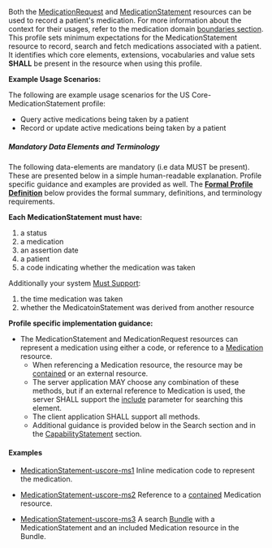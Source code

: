 Both the [MedicationRequest] and [MedicationStatement] resources can be used to record a patient's medication.  For more information about the context for their usages, refer to the medication domain [boundaries section].  This profile sets minimum expectations for the MedicationStatement resource to record, search and fetch medications associated with a patient. It identifies which core elements, extensions, vocabularies and value sets **SHALL** be present in the resource when using this profile.

**Example Usage Scenarios:**

The following are example usage scenarios for the
US Core-MedicationStatement profile:

-   Query active medications being taken by a patient
-   Record or update active medications being taken by a patient

##### Mandatory Data Elements and Terminology


The following data-elements are mandatory (i.e data MUST be present). These are presented below in a simple human-readable explanation.  Profile specific guidance and examples are provided as well.  The [**Formal Profile Definition**](#profile) below provides the  formal summary, definitions, and  terminology requirements.  

**Each MedicationStatement must have:**

1.  a status
1.  a medication
1.  an assertion date
1.  a patient
1.  a code indicating whether the medication was taken

Additionally your system [Must Support]:

1. the time medication was taken
2. whether the MedicatoinStatement was derived from another resource

**Profile specific implementation guidance:**

*  The MedicationStatement and MedicationRequest resources can represent a medication using either a code, or reference to a [Medication] resource.
    *  When referencing a Medication resource,  the resource may be [contained] or an external resource.
    *  The server application MAY choose any combination of these methods, but if an external reference to Medication is used, the server SHALL support the [include] parameter for searching this element.
    *  The client application SHALL support all methods.  
    *  Additional guidance is provided below in the Search section and in the [CapabilityStatement] section.

#### Examples

- [MedicationStatement-uscore-ms1](MedicationStatement-uscore-ms1.html) Inline medication code to represent the medication.
- [MedicationStatement-uscore-ms2](MedicationStatement-uscore-ms2.html) Reference to a [contained]({{site.data.fhir.path}}/references.html#contained) Medication resource.
- [MedicationStatement-uscore-ms3](Bundle-uscore-ms3.html) A search [Bundle]({{site.data.fhir.path}}/bundle.html) with a MedicationStatement and an included Medication resource in the Bundle.

  [Medication Clinical Drug (RxNorm)]: ValueSet-us-core-medication-codes.html
  [MedicationRequestStatus]: {{site.data.fhir.path}}/us/daf/ValueSet-medication-request-status.html
[MedicationStatementStatus]: {{site.data.fhir.path}}/us/daf/ValueSet-medication-statement-status.html
[MedicationStatement]:{{site.data.fhir.path}}/medicationstatement.html
 [MedicationRequest]: {{site.data.fhir.path}}/medicationrequest.html
 [Medication]:{{site.data.fhir.path}}/medication.html
 [CapabilityStatement]: capstmnts.html
 [boundaries section]: {{site.data.fhir.path}}/medicationrequest.html#bnr
[include]: {{site.data.fhir.path}}/search.html#include
[contained]: {{site.data.fhir.path}}/references.html#contained
[Must Support]: guidance.html#must-support

